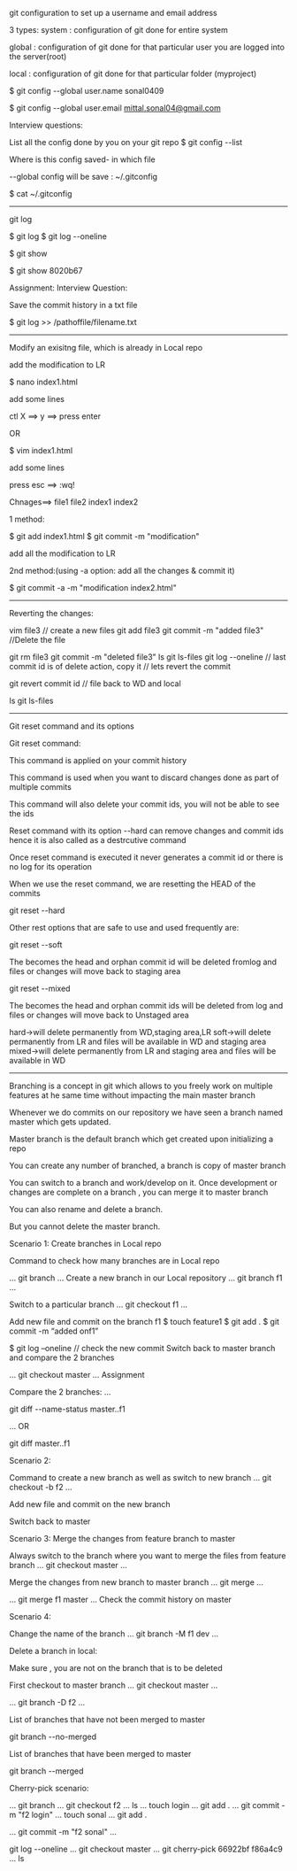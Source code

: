 
git configuration to set up a username and email address

3 types: system : configuration of git done for entire system

global : configuration of git done for that particular user you are logged into the server(root)

local : configuration of git done for that particular folder (myproject)

$ git config --global user.name sonal0409

$ git config --global user.email mittal.sonal04@gmail.com

Interview questions:

List all the config done by you on your git repo
$ git config --list

Where is this config saved- in which file

--global config will be save : ~/.gitconfig

$ cat ~/.gitconfig

********************************************************
git log

$ git log $ git log --oneline

$ git show

$ git show 8020b67

Assignment: Interview Question:

Save the commit history in a txt file

$ git log >> /pathoffile/filename.txt

************************************************************

Modify an exisitng file, which is already in Local repo

add the modification to LR

$ nano index1.html

add some lines

ctl X ==> y ==> press enter

OR

$ vim index1.html

add some lines

press esc ==> :wq!

Chnages==> file1 file2 index1 index2

1 method:

$ git add index1.html $ git commit -m "modification"

add all the modification to LR

2nd method:(using -a option: add all the changes & commit it)

$ git commit -a -m "modification index2.html"

************************************************************************

Reverting the changes:

vim file3 // create a new files
git add file3
git commit -m "added file3"
//Delete the file

git rm file3
git commit -m "deleted file3"
ls
git ls-files
git log --oneline // last commit id is of delete action, copy it
// lets revert the commit

git revert commit id
// file back to WD and local

ls
git ls-files
**************************************************************************

Git reset command and its options

Git reset command:

This command is applied on your commit history

This command is used when you want to discard changes done as part of multiple commits

This command will also delete your commit ids, you will not be able to see the ids

Reset command with its option --hard can remove changes and commit ids hence it is also called as a destrcutive command

Once reset command is executed it never generates a commit id or there is no log for its operation

When we use the reset command, we are resetting the HEAD of the commits

git reset --hard

Other rest options that are safe to use and used frequently are:

git reset --soft

The becomes the head and orphan commit id will be deleted fromlog and files or changes will move back to staging area

git reset --mixed

The becomes the head and orphan commit ids will be deleted from log and files or changes will move back to Unstaged area

hard->will delete permanently from WD,staging area,LR 
soft->will delete permanently from LR and files will be available in WD and staging area 
mixed->will delete permanently from LR and staging area and files will be available in WD


*************************************************************


Branching is a concept in git which allows to you freely work on multiple features at he same time without impacting the main master branch

Whenever we do commits on our repository we have seen a branch named master which gets updated.

Master branch is the default branch which get created upon initializing a repo

You can create any number of branched, a branch is copy of master branch

You can switch to a branch and work/develop on it. Once development or changes are complete on a branch , you can merge it to master branch

You can also rename and delete a branch.

But you cannot delete the master branch.

Scenario 1: Create branches in Local repo

Command to check how many branches are in Local repo

…
git branch
       …
Create a new branch in our Local repository … git branch f1 …

Switch to a particular branch … git checkout f1 …

Add new file and commit on the branch f1 $ touch feature1 $ git add . $ git commit -m “added onf1”

$ git log –oneline  // check the new commit
Switch back to master branch and compare the 2 branches

…
git checkout master
…
Assignment

Compare the 2 branches: …

git diff --name-status master..f1

… OR

git diff master..f1

Scenario 2:

Command to create a new branch as well as switch to new branch … git checkout -b f2 …

Add new file and commit on the new branch

Switch back to master

Scenario 3: Merge the changes from feature branch to master

Always switch to the branch where you want to merge the files from feature branch … git checkout master …

Merge the changes from new branch to master branch … git merge …

…
git merge f1 master
…
Check the commit history on master

Scenario 4:

Change the name of the branch … git branch -M f1 dev …

Delete a branch in local:

Make sure , you are not on the branch that is to be deleted

First checkout to master branch … git checkout master …

… git branch -D f2 …

List of branches that have not been merged to master

git branch --no-merged

List of branches that have been merged to master

git branch --merged

Cherry-pick scenario:

... git branch 
... 
git checkout f2 
... 
ls 
...
touch login 
... 
git add .
... 
git commit -m "f2 login"
... touch sonal
... 
git add .

... 
git commit -m "f2 sonal"
...

git log --oneline
... 
git checkout master
... 
git cherry-pick 66922bf f86a4c9 
... 
ls

